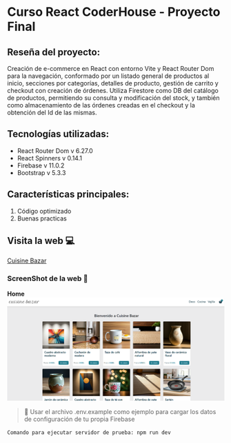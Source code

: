 # Curso React CoderHouse - Proyecto Final

## Reseña del proyecto:

Creación de e-commerce en React con entorno Vite y React Router Dom para la navegación, conformado por un listado general de productos al inicio, secciones por categorías, detalles de producto, gestión de carrito y checkout con creación de órdenes. Utiliza Firestore como DB del catálogo de productos, permitiendo su consulta y modificación del stock, y también como almacenamiento de las órdenes creadas en el checkout y la obtención del Id de las mismas.

## Tecnologías utilizadas:

- React Router Dom v 6.27.0
- React Spinners v 0.14.1
- Firebase v 11.0.2
- Bootstrap v 5.3.3

## Características principales:

1. Código optimizado
2. Buenas practicas

## Visita la web 💻

[Cuisine Bazar](https://cuisinebazar.netlify.app/)



### ScreenShot de la web 📸

**Home**
![Home](./public/home-cuisine-bazar.png)


> 🔐 Usar el archivo .env.example como ejemplo para cargar los datos de configuración de tu propia Firebase

```
Comando para ejecutar servidor de prueba: npm run dev
```
